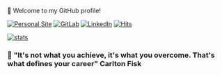 👋 Welcome to my GitHub profile!

[![Personal Site](https://img.shields.io/badge/Personal%20Site-grey?logo=github&style=flat-square&link=http://mpielvitori.github.io)](http://mpielvitori.github.io)
[![GitLab](https://img.shields.io/badge/GitLab-grey?logo=gitlab&style=flat-square&link=https://gitlab.com/mpielvitori)](https://gitlab.com/mpielvitori)
[![LinkedIn](https://img.shields.io/badge/LinkedIn-0077B5?logo=linkedin&logoColor=white&style=flat-square&link=https://www.linkedin.com/in/mpielvitori)](https://www.linkedin.com/in/mpielvitori)
[![Hits](https://hits.seeyoufarm.com/api/count/incr/badge.svg?url=https%3A%2F%2Fgithub.com%2Fmpielvitori&count_bg=%2379C83D&title_bg=%23555555&title=hits&edge_flat=true)](https://github.com/mpielvitori)

[![stats](https://github-readme-stats.vercel.app/api?username=mpielvitori&theme=gruvbox&show_icons=true&hide_border=true)](https://github.com/mpielvitori)

### 💬 __"It's not what you achieve, it's what you overcome. That's what defines your career" Carlton Fisk__
<!--
**mpielvitori/mpielvitori** is a ✨ _special_ ✨ repository because its `README.md` (this file) appears on your GitHub profile.

Here are some ideas to get you started:

- 🔭 I’m currently working on ...
- 🌱 I’m currently learning ...
- 👯 I’m looking to collaborate on ...
- 🤔 I’m looking for help with ...
- 💬 Ask me about ...
- 📫 How to reach me: ...
- 😄 Pronouns: ...
- ⚡ Fun fact: ...
-->
